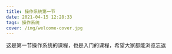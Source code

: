 ```yaml
---
title: 操作系统第一节
date: 2021-04-15 12:28:33
tags: 操作系统
cover: /img/welcome-cover.jpg
---
```

这是第一节操作系统的课程，也是入门的课程，希望大家都能浏览忘返